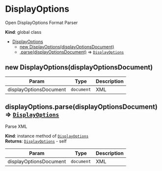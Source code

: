 <a name="DisplayOptions"></a>

# DisplayOptions
Open DisplayOptions Format Parser

**Kind**: global class  

* [DisplayOptions](#DisplayOptions)
    * [new DisplayOptions(displayOptionsDocument)](#new_DisplayOptions_new)
    * [.parse(displayOptionsDocument)](#DisplayOptions+parse) ⇒ [<code>DisplayOptions</code>](#DisplayOptions)

<a name="new_DisplayOptions_new"></a>

## new DisplayOptions(displayOptionsDocument)

| Param | Type | Description |
| --- | --- | --- |
| displayOptionsDocument | <code>document</code> | XML |

<a name="DisplayOptions+parse"></a>

## displayOptions.parse(displayOptionsDocument) ⇒ [<code>DisplayOptions</code>](#DisplayOptions)
Parse XML

**Kind**: instance method of [<code>DisplayOptions</code>](#DisplayOptions)  
**Returns**: [<code>DisplayOptions</code>](#DisplayOptions) - self  

| Param | Type | Description |
| --- | --- | --- |
| displayOptionsDocument | <code>document</code> | XML |

